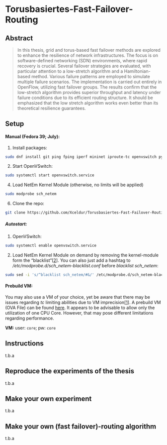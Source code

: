 
# Torusbasiertes-Fast-Failover-Routing



## Abstract
> ⁤In this thesis, grid and torus-based fast failover methods are explored to enhance the resilience of network infrastructures. ⁤⁤The focus is on software-defined networking (SDN) environments, where rapid recovery is crucial. ⁤⁤Several failover strategies are evaluated, with particular attention to a low-stretch algorithm and a Hamiltonian-based method. ⁤⁤Various failure patterns are employed to simulate multiple failure scenarios. ⁤⁤The implementation is carried out entirely in OpenFlow, utilizing fast failover groups. ⁤⁤The results confirm that the low-stretch algorithm provides superior throughput and latency under failure conditions due to its efficient routing structure. It should be emphasized that the low stretch algorithm works even better than its theoretical resilience guarantees.  

## Setup
#### Manual (Fedora 39; July): 
1) Install packages:
```bash
sudo dnf install git ping fping iperf mininet iproute-tc openvswitch python3 python3-seaborn python3-numpy python3-pandas python3-tqdm python3-matplotlib python-networkx kernel-modules-extra
``` 
2) Start OpenVSwitch:
```bash
sudo systemctl start openvswitch.service
``` 
4) Load NetEm Kernel Module (otherwise, no limits will be applied)
```bash
sudo modprobe sch_netem
```
6) Clone the repo:
```bash
git clone https://github.com/Xceldur/Torusbasiertes-Fast-Failover-Routing.git
``` 

##### Autostart:
1) OpenVSwitch:
```bash
sudo systemctl enable openvswitch.service
```
2) Load NetEm Kernel Module on demand by removing the kernel-module form the “blacklist”\[[2](https://access.redhat.com/articles/3760101)\]. You can also just add a hashtag to _/etc/modprobe.d/sch_netem-blacklist.conf_ before _blacklist sch_netem_:
```bash
sudo sed -i 's/^blacklist sch_netem/#&/' /etc/modprobe.d/sch_netem-blacklist.conf
```


#### Prebuild VM:
You may also use a VM of your choice, yet be aware that there may be issues regarding *tc* limiting abilities due to VM imprecision\[[1](https://stackoverflow.com/questions/72539814/mininet-ping-iperf3-got-unstable-measurement-results)\].
A prebuild VM (OVA File) can be found [here](https://tu-dortmund.sciebo.de/s/sHiuKnXJRgMmDq1/download). It appears to be advisable to allow only the utilization of one CPU Core. However, that may pose different limitations regarding performance. 

**VM:** user: `core`; pw: `core`

## Instructions
t.b.a

## Reproduce the experiments of the thesis
t.b.a

## Make your own **experiment**
t.b.a

## Make your own (fast failover)-routing algorithm
t.b.a
